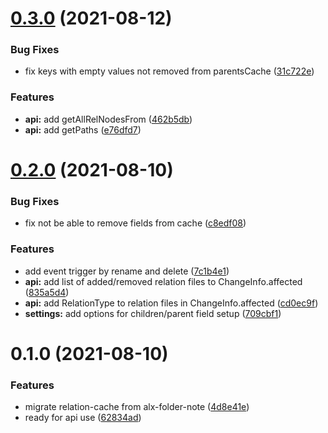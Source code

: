 # [0.3.0](https://github.com/aidenlx/relation-resolver/compare/0.2.0...0.3.0) (2021-08-12)


### Bug Fixes

* fix keys with empty values not removed from parentsCache ([31c722e](https://github.com/aidenlx/relation-resolver/commit/31c722e53d0d8dba0313d568de92ab1ef2c9ca78))


### Features

* **api:** add getAllRelNodesFrom ([462b5db](https://github.com/aidenlx/relation-resolver/commit/462b5db431795f303b65c72f08a408602abee65d))
* **api:** add getPaths ([e76dfd7](https://github.com/aidenlx/relation-resolver/commit/e76dfd791c355383050730f18f583e99415ebb7a))

# [0.2.0](https://github.com/aidenlx/relation-resolver/compare/0.1.0...0.2.0) (2021-08-10)


### Bug Fixes

* fix not be able to remove fields from cache ([c8edf08](https://github.com/aidenlx/relation-resolver/commit/c8edf0818cf7a7a2cdf90a3cde89ccc07a92a7f0))


### Features

* add event trigger by rename and delete ([7c1b4e1](https://github.com/aidenlx/relation-resolver/commit/7c1b4e1709482c3be5ea4e27d863564026481909))
* **api:** add list of added/removed relation files to ChangeInfo.affected ([835a5d4](https://github.com/aidenlx/relation-resolver/commit/835a5d4d7724f5e881ba095e2ab4ab2446af6ed4))
* **api:** add RelationType to relation files in ChangeInfo.affected ([cd0ec9f](https://github.com/aidenlx/relation-resolver/commit/cd0ec9f29fdef3aee6df44e1a54fb1bc99d83285))
* **settings:** add options for children/parent field setup ([709cbf1](https://github.com/aidenlx/relation-resolver/commit/709cbf162b22a974a2fb32501c5136f360e56a0d))

# 0.1.0 (2021-08-10)


### Features

* migrate relation-cache from alx-folder-note ([4d8e41e](https://github.com/aidenlx/relation-resolver/commit/4d8e41e68d1b78abe54a60a7b4a98b9837fe66e9))
* ready for api use ([62834ad](https://github.com/aidenlx/relation-resolver/commit/62834ad37d42e5952bd60cdbb9f961a475ac4a29))

